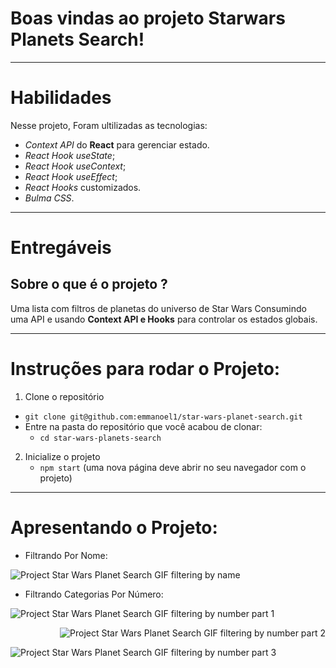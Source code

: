 # Boas vindas ao projeto Starwars Planets Search!

---

# Habilidades

Nesse projeto, Foram ultilizadas as tecnologias:

* _Context API_ do **React** para gerenciar estado.
* _React Hook useState_;
* _React Hook useContext_;
* _React Hook useEffect_;
* _React Hooks_ customizados.
* _Bulma CSS_.

---

# Entregáveis

## Sobre o que é o projeto ?

Uma lista com filtros de planetas do universo de Star Wars Consumindo uma API e usando **Context API e Hooks** para controlar os estados globais.

---

# Instruções para rodar o Projeto:

1. Clone o repositório
  * `git clone git@github.com:emmanoel1/star-wars-planet-search.git`
  * Entre na pasta do repositório que você acabou de clonar:
    * `cd star-wars-planets-search`

2. Inicialize o projeto
    * `npm start` (uma nova página deve abrir no seu navegador com o projeto)

---

# Apresentando o Projeto:

* Filtrando Por Nome:

<p align="left"><img src="https://media.giphy.com/media/hQOTNkRM5ugCwj9qIg/giphy.gif" alt="Project Star Wars Planet Search GIF filtering by name" /></p>

* Filtrando Categorias Por Número:

<p align="left"><img src="https://media.giphy.com/media/nuRfh8wGUkpAzA7PTP/giphy.gif" alt="Project Star Wars Planet Search GIF filtering by number part 1" /></p>

<p align="right"><img src="https://media.giphy.com/media/nzntIFqrNst2e7mVVX/giphy.gif" alt="Project Star Wars Planet Search GIF filtering by number part 2" /></p>

<p align="left"><img src="https://media.giphy.com/media/Jq9qXHn6qwOvXmVo9k/giphy.gif" alt="Project Star Wars Planet Search GIF filtering by number part 3" /></p>

